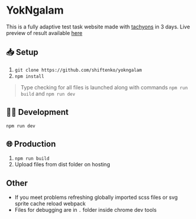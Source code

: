 # YokNgalam

This is a fully adaptive test task website made with
[tachyons](http://tachyons.io) in 3 days. Live preview of result available
[here](http://lime-test.h1n.ru/yokngalam)

## 📥 Setup

1. `git clone https://github.com/shiftenko/yokngalam`
2. `npm install`

> Type checking for all files is launched along with commands
> `npm run build` and `npm run dev`

## 👷‍♂ Development

`npm run dev`

## 🌐 Production

1. `npm run build`
2. Upload files from dist folder on hosting

## Other

- If you meet problems refreshing globally imported scss files or svg sprite cache reload webpack
- Files for debugging are in `.` folder inside chrome dev tools

